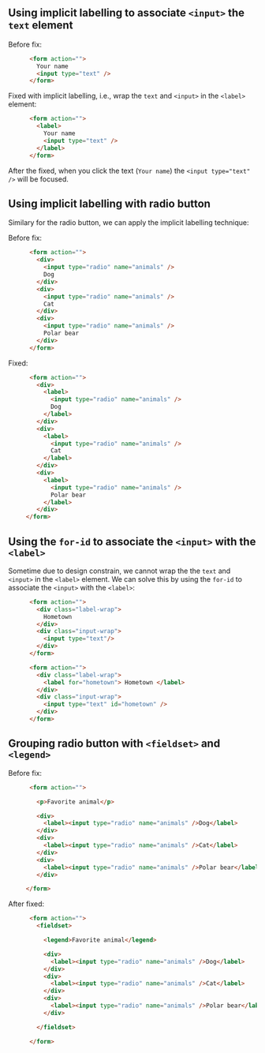 ## Using implicit labelling to associate `<input>` the `text` element

Before fix:

```html
      <form action="">
        Your name
        <input type="text" />
      </form>
```

Fixed with implicit labelling, i.e., wrap the `text` and `<input>` in the `<label>` element:

```html
      <form action="">
        <label>
          Your name
          <input type="text" />
        </label>
      </form>
```

After the fixed, when you click the text (`Your name`) the `<input type="text" />` will be focused.



## Using implicit labelling with radio button

Similary for the radio button, we can apply the implicit labelling technique:

Before fix:

```html
      <form action="">
        <div>
          <input type="radio" name="animals" />
          Dog
        </div>
        <div>
          <input type="radio" name="animals" />
          Cat
        </div>
        <div>
          <input type="radio" name="animals" />
          Polar bear
        </div>
      </form>
```

Fixed:

```HTML
      <form action="">
        <div>
          <label>
            <input type="radio" name="animals" />
            Dog
          </label>
        </div>
        <div>
          <label>
            <input type="radio" name="animals" />
            Cat
          </label>
        </div>
        <div>
          <label>
            <input type="radio" name="animals" />
            Polar bear
          </label>
        </div>
     </form>
```



## Using the `for-id` to associate the `<input>` with  the `<label>`

Sometime due to design constrain, we cannot wrap the  the `text` and `<input>` in the `<label>` element.  We can solve this by using the `for-id` to associate the `<input>` with  the `<label>`:

```html
      <form action="">
        <div class="label-wrap">
          Hometown
        </div>
        <div class="input-wrap">
          <input type="text"/>
        </div>
      </form>
```

```html
      <form action="">
        <div class="label-wrap">
          <label for="hometown"> Hometown </label>
        </div>
        <div class="input-wrap">
          <input type="text" id="hometown" />
        </div>
      </form>
```



## Grouping radio button with `<fieldset>` and `<legend>`

Before fix:

```html
      <form action="">

        <p>Favorite animal</p>

        <div>
          <label><input type="radio" name="animals" />Dog</label>
        </div>
        <div>
          <label><input type="radio" name="animals" />Cat</label>
        </div>
        <div>
          <label><input type="radio" name="animals" />Polar bear</label>
        </div>

     </form>
```

After fixed:

```html
      <form action="">
        <fieldset>

          <legend>Favorite animal</legend>

          <div>
            <label><input type="radio" name="animals" />Dog</label>
          </div>
          <div>
            <label><input type="radio" name="animals" />Cat</label>
          </div>
          <div>
            <label><input type="radio" name="animals" />Polar bear</label>
          </div>

        </fieldset>

      </form>
```

